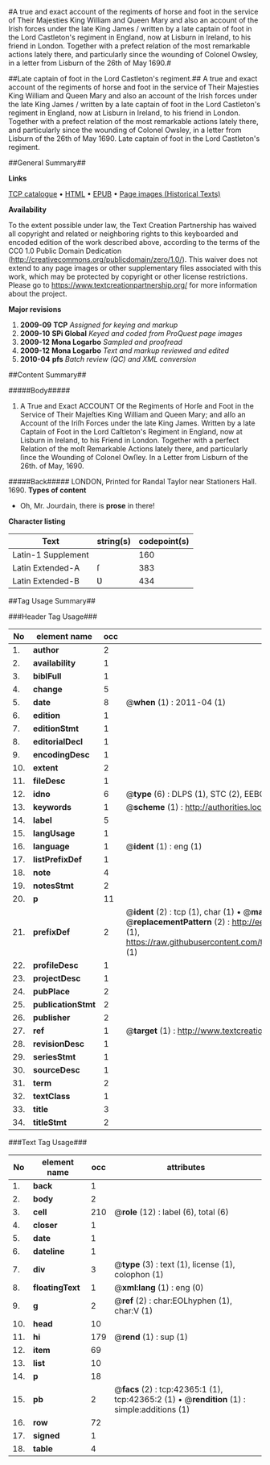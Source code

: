 #A true and exact account of the regiments of horse and foot in the service of Their Majesties King William and Queen Mary and also an account of the Irish forces under the late King James / written by a late captain of foot in the Lord Castleton's regiment in England, now at Lisburn in Ireland, to his friend in London. Together with a prefect relation of the most remarkable actions lately there, and particularly since the wounding of Colonel Owsley, in a letter from Lisburn of the 26th of May 1690.#

##Late captain of foot in the Lord Castleton's regiment.##
A true and exact account of the regiments of horse and foot in the service of Their Majesties King William and Queen Mary and also an account of the Irish forces under the late King James / written by a late captain of foot in the Lord Castleton's regiment in England, now at Lisburn in Ireland, to his friend in London. Together with a prefect relation of the most remarkable actions lately there, and particularly since the wounding of Colonel Owsley, in a letter from Lisburn of the 26th of May 1690.
Late captain of foot in the Lord Castleton's regiment.

##General Summary##

**Links**

[TCP catalogue](http://www.ota.ox.ac.uk/tcp/)  • 
[HTML](http://tei.it.ox.ac.uk/tcp/Texts-HTML/free/A63/A63357.html)  • 
[EPUB](http://tei.it.ox.ac.uk/tcp/Texts-EPUB/free/A63/A63357.epub) • 
[Page images (Historical Texts)](https://historicaltexts.jisc.ac.uk/eebo-09062087e)

**Availability**

To the extent possible under law, the Text Creation Partnership has waived all copyright and related or neighboring rights to this keyboarded and encoded edition of the work described above, according to the terms of the CC0 1.0 Public Domain Dedication (http://creativecommons.org/publicdomain/zero/1.0/). This waiver does not extend to any page images or other supplementary files associated with this work, which may be protected by copyright or other license restrictions. Please go to https://www.textcreationpartnership.org/ for more information about the project.

**Major revisions**

1. __2009-09__ __TCP__ *Assigned for keying and markup*
1. __2009-10__ __SPi Global__ *Keyed and coded from ProQuest page images*
1. __2009-12__ __Mona Logarbo__ *Sampled and proofread*
1. __2009-12__ __Mona Logarbo__ *Text and markup reviewed and edited*
1. __2010-04__ __pfs__ *Batch review (QC) and XML conversion*

##Content Summary##

#####Body#####

1. A True and Exact ACCOUNT Of the Regiments of Horſe and Foot in the Service of Their Majeſties King William and Queen Mary; and alſo an Account of the Iriſh Forces under the late King James. Written by a late Captain of Foot in the Lord Caſtleton's Regiment in England, now at Lisburn in Ireland, to his Friend in London. Together with a perfect Relation of the moſt Remarkable Actions lately there, and particularly ſince the Wounding of Colonel Owſley. In a Letter from Lisburn of the 26th. of May, 1690.

#####Back#####
LONDON, Printed for Randal Taylor near Stationers Hall. 1690.
**Types of content**

  * Oh, Mr. Jourdain, there is **prose** in there!

**Character listing**


|Text|string(s)|codepoint(s)|
|---|---|---|
|Latin-1 Supplement| |160|
|Latin Extended-A|ſ|383|
|Latin Extended-B|Ʋ|434|

##Tag Usage Summary##

###Header Tag Usage###

|No|element name|occ|attributes|
|---|---|---|---|
|1.|__author__|2||
|2.|__availability__|1||
|3.|__biblFull__|1||
|4.|__change__|5||
|5.|__date__|8| @__when__ (1) : 2011-04 (1)|
|6.|__edition__|1||
|7.|__editionStmt__|1||
|8.|__editorialDecl__|1||
|9.|__encodingDesc__|1||
|10.|__extent__|2||
|11.|__fileDesc__|1||
|12.|__idno__|6| @__type__ (6) : DLPS (1), STC (2), EEBO-CITATION (1), OCLC (1), VID (1)|
|13.|__keywords__|1| @__scheme__ (1) : http://authorities.loc.gov/ (1)|
|14.|__label__|5||
|15.|__langUsage__|1||
|16.|__language__|1| @__ident__ (1) : eng (1)|
|17.|__listPrefixDef__|1||
|18.|__note__|4||
|19.|__notesStmt__|2||
|20.|__p__|11||
|21.|__prefixDef__|2| @__ident__ (2) : tcp (1), char (1)  •  @__matchPattern__ (2) : ([0-9\-]+):([0-9IVX]+) (1), (.+) (1)  •  @__replacementPattern__ (2) : http://eebo.chadwyck.com/downloadtiff?vid=$1&page=$2 (1), https://raw.githubusercontent.com/textcreationpartnership/Texts/master/tcpchars.xml#$1 (1)|
|22.|__profileDesc__|1||
|23.|__projectDesc__|1||
|24.|__pubPlace__|2||
|25.|__publicationStmt__|2||
|26.|__publisher__|2||
|27.|__ref__|1| @__target__ (1) : http://www.textcreationpartnership.org/docs/. (1)|
|28.|__revisionDesc__|1||
|29.|__seriesStmt__|1||
|30.|__sourceDesc__|1||
|31.|__term__|2||
|32.|__textClass__|1||
|33.|__title__|3||
|34.|__titleStmt__|2||


###Text Tag Usage###

|No|element name|occ|attributes|
|---|---|---|---|
|1.|__back__|1||
|2.|__body__|2||
|3.|__cell__|210| @__role__ (12) : label (6), total (6)|
|4.|__closer__|1||
|5.|__date__|1||
|6.|__dateline__|1||
|7.|__div__|3| @__type__ (3) : text (1), license (1), colophon (1)|
|8.|__floatingText__|1| @__xml:lang__ (1) : eng (0)|
|9.|__g__|2| @__ref__ (2) : char:EOLhyphen (1), char:V (1)|
|10.|__head__|10||
|11.|__hi__|179| @__rend__ (1) : sup (1)|
|12.|__item__|69||
|13.|__list__|10||
|14.|__p__|18||
|15.|__pb__|2| @__facs__ (2) : tcp:42365:1 (1), tcp:42365:2 (1)  •  @__rendition__ (1) : simple:additions (1)|
|16.|__row__|72||
|17.|__signed__|1||
|18.|__table__|4||
